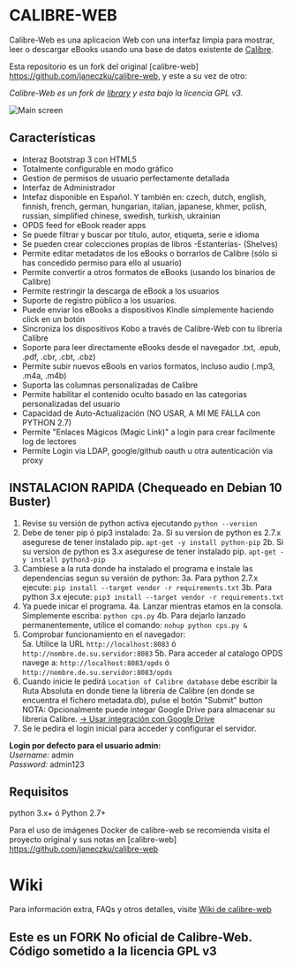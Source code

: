 # CALIBRE-WEB

Calibre-Web es una aplicacion Web con una interfaz limpia para mostrar, leer o descargar eBooks usando una base de datos existente de [Calibre](https://calibre-ebook.com).

Esta repositorio es un fork del original [calibre-web] https://github.com/janeczku/calibre-web, y este a su vez de otro:

*Calibre-Web es un fork de [library](https://github.com/janeczku/calibre-webhttps://github.com/mutschler/calibreserver) y esta bajo la licencia GPL v3.*

![Main screen](https://github.com/janeczku/calibre-web/wiki/images/main_screen.png)

## Características

- Interaz Bootstrap 3 con HTML5
- Totalmente configurable en modo gráfico
- Gestion de permisos de usuario perfectamente detallada
- Interfaz de Administrador
- Intefaz disponible en Español. Y también en: czech, dutch, english, finnish, french, german, hungarian, italian, japanese, khmer, polish, russian, simplified chinese, swedish, turkish, ukrainian
- OPDS feed for eBook reader apps 
- Se puede filtrar y buscar por título, autor, etiqueta, serie e idioma
- Se pueden crear colecciones propias de libros -Estanterías- (Shelves)
- Permite editar metadatos de los eBooks o borrarlos de Calibre (sólo si has concedido permiso para ello al usuario)
- Permite convertir a otros formatos de eBooks (usando los binarios de Calibre)
- Permite restringir la descarga de eBook a los usuarios
- Suporte de registro público a los usuarios.
- Puede enviar los eBooks a dispositivos Kindle simplemente haciendo click en un botón
- Sincroniza los dispositivos Kobo a través de Calibre-Web con tu librería Calibre
- Soporte para leer directamente eBooks desde el navegador .txt, .epub, .pdf, .cbr, .cbt, .cbz)
- Permite subir nuevos eBools en varios formatos, incluso audio (.mp3, .m4a, .m4b)
- Suporta las columnas personalizadas de Calibre
- Permite habilitar el contenido oculto basado en las categorias personalizadas del usuario
- Capacidad de Auto-Actualización (NO USAR, A MI ME FALLA con PYTHON 2.7)
- Permite "Enlaces Mágicos (Magic Link)" a login para crear facilmente log de lectores
- Permite Login via LDAP, google/github oauth u otra autenticación via proxy

## INSTALACION RAPIDA (Chequeado en Debian 10 Buster)
1. Revise su versión de python activa ejecutando `python --version`
2. Debe de tener pip ó pip3 instalado:
   2a. Si su version de python es 2.7.x asegurese de tener instalado pip. `apt-get -y install python-pip`
   2b. Si su version de python es 3.x asegurese de tener instalado pip. `apt-get -y install python3-pip`
3. Cambiese a la ruta donde ha instalado el programa e instale las dependencias segun su versión de python:
   3a. Para python 2.7.x ejecute: `pip install --target vendor -r requirements.txt`
   3b. Para python 3.x   ejecute: `pip3 install --target vendor -r requirements.txt`   
4. Ya puede inicar el programa. 
   4a. Lanzar mientras etamos en la consola. Simplemente escriba: `python cps.py` 
   4b. Para dejarlo lanzado permanentemente, utilice el comando: `nohup python cps.py &`
5. Comprobar funcionamiento en el navegador:   
   5a. Utilice la URL `http://localhost:8083` ó `http://nombre.de.su.servidor:8083`
   5b. Para acceder al catalogo OPDS navege a: `http://localhost:8083/opds` ó `http://nombre.de.su.servidor:8083/opds`
6. Cuando inicie le pedirá `Location of Calibre database` debe escribir la Ruta Absoluta en donde tiene la librería de Calibre (en donde se encuentra el fichero metadata.db), pulse el botón  "Submit" button
NOTA: Opcionalmente puede integar Google Drive para almacenar su libreria Calibre. [-> Usar integración con Google Drive](https://github.com/janeczku/calibre-web/wiki/Configuration#using-google-drive-integration)
7. Se le pedira el login inicial para acceder y configurar el servidor.

**Login por defecto para el usuario admin:**\
*Username:* admin\
*Password:* admin123


## Requisitos

python 3.x+ ó Python 2.7+

Para el uso de imágenes Docker de calibre-web se recomienda visita el proyecto original y sus notas en [calibre-web] https://github.com/janeczku/calibre-web

# Wiki

Para información extra, FAQs y otros detalles, visite [Wiki de calibre-web](https://github.com/janeczku/calibre-web/wiki)

## Este es un FORK No oficial de Calibre-Web. Código sometido a la licencia GPL v3
